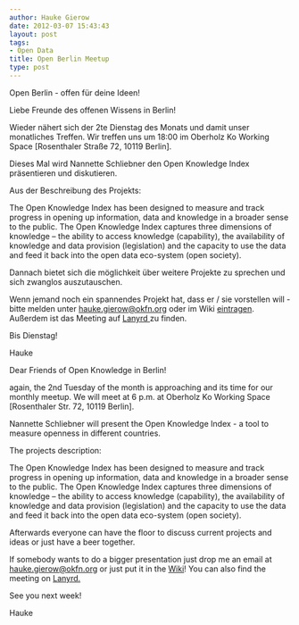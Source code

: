 ```yaml
---
author: Hauke Gierow
date: 2012-03-07 15:43:43
layout: post
tags:
- Open Data
title: Open Berlin Meetup
type: post
---
```


Open Berlin - offen für deine Ideen!

Liebe Freunde des offenen Wissens in Berlin!

Wieder nähert sich der 2te Dienstag des Monats und damit unser monatliches Treffen. Wir treffen uns um 18:00 im Oberholz Ko Working Space [Rosenthaler Straße 72, 10119 Berlin].

Dieses Mal wird Nannette Schliebner den Open Knowledge Index präsentieren und diskutieren.

Aus der Beschreibung des Projekts:

The Open Knowledge Index has been designed to measure and track progress in opening up information, data and knowledge in a broader sense to the public. The Open Knowledge Index captures three dimensions of knowledge – the ability to access knowledge (capability), the availability of knowledge and data provision (legislation) and the capacity to use the data and feed it back into the open data eco-system (open society).

Dannach bietet sich die möglichkeit über weitere Projekte zu sprechen und sich zwanglos auszutauschen.

Wenn jemand noch ein spannendes Projekt hat, dass er / sie vorstellen will - bitte melden unter hauke.gierow@okfn.org oder im Wiki [eintragen](http://wiki.okfn.de/OKberlinmeeting/13032012). Außerdem ist das Meeting auf [Lanyrd ](http://lanyrd.com/2012/openberlin/)zu finden.

Bis Dienstag!

Hauke

Dear Friends of Open Knowledge in Berlin!

again, the 2nd Tuesday of the month is approaching and its time for our monthly meetup. We will meet at 6 p.m. at Oberholz Ko Working Space [Rosenthaler Str. 72, 10119 Berlin].

Nannette Schliebner will present the Open Knowledge Index - a tool to measure openness in different countries.

The projects description:

The Open Knowledge Index has been designed to measure and track progress in opening up information, data and knowledge in a broader sense to the public. The Open Knowledge Index captures three dimensions of knowledge – the ability to access knowledge (capability), the availability of knowledge and data provision (legislation) and the capacity to use the data and feed it back into the open data eco-system (open society).

Afterwards everyone can have the floor to discuss current projects and ideas or just have a beer together.

If somebody wants to do a bigger presentation just drop me an email at hauke.gierow@okfn.org or just put it in the [Wiki](http://wiki.okfn.de/OKberlinmeeting/13032012)! You can also find the meeting on [Lanyrd.](http://lanyrd.com/2012/openberlin/)

See you next week!

Hauke
